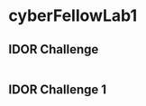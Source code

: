 # cyberFellowLab1


## IDOR Challenge 
<img src='IDOR1.gif' title='IDOR challenge 1' width='' alt='' />




## IDOR Challenge 1
<img src='IDORa1.gif' title='IDOR challenge 1' width='' alt='' />



